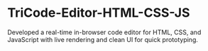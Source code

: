 # TriCode-Editor-HTML-CSS-JS
Developed a real-time in-browser code editor for HTML, CSS, and JavaScript with live rendering and clean UI for quick prototyping.
